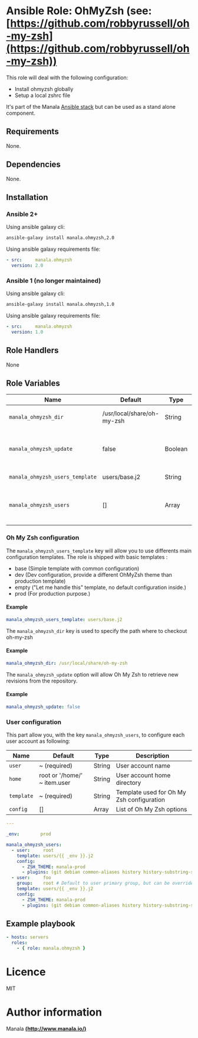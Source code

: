 # Ansible Role: OhMyZsh (see: [https://github.com/robbyrussell/oh-my-zsh](https://github.com/robbyrussell/oh-my-zsh))

This role will deal with the following configuration:
- Install ohmyzsh globally
- Setup a local zshrc file

It's part of the Manala <a href="http://www.manala.io" target="_blank">Ansible stack</a> but can be used as a stand alone component.

## Requirements

None.

## Dependencies

None.

## Installation

### Ansible 2+

Using ansible galaxy cli:

```bash
ansible-galaxy install manala.ohmyzsh,2.0
```

Using ansible galaxy requirements file:

```yaml
- src:     manala.ohmyzsh
  version: 2.0
```

### Ansible 1 (no longer maintained)

Using ansible galaxy cli:

```bash
ansible-galaxy install manala.ohmyzsh,1.0
```

Using ansible galaxy requirements file:

```yaml
- src:     manala.ohmyzsh
  version: 1.0
```

## Role Handlers

None

## Role Variables

| Name                            | Default                    | Type      |Description                                                      |
|-------------------------------- |--------------------------- |---------- |---------------------------------------------------------------- |
| `manala_ohmyzsh_dir`            | /usr/local/share/oh-my-zsh | String    | ohMyZsh installation directory                                  |
| `manala_ohmyzsh_update`         | false                      | Boolean   | Whether or not we should auto retrieve new revision of ohMyZsh  |
| `manala_ohmyzsh_users_template` | users/base.j2              | String    | User config template                                            |
| `manala_ohmyzsh_users`          | []                         | Array     | Collection of users with ohMyZsh custom configurations.         |

### Oh My Zsh configuration

The `manala_ohmyzsh_users_template` key will allow you to use differents main configuration templates. The role is shipped with basic templates :

- base (Simple template with common configuration)
- dev (Dev configuration, provide a different OhMyZsh theme than production template)
- empty ("Let me handle this" template, no default configuration inside.)
- prod (For production purpose.)

#### Example

```yaml
manala_ohmyzsh_users_template: users/base.j2
```

The `manala_ohmyzsh_dir` key is used to specify the path where to checkout oh-my-zsh

#### Example

```yaml
manala_ohmyzsh_dir: /usr/local/share/oh-my-zsh
```

The `manala_ohmyzsh_update` option will allow Oh My Zsh to retrieve new revisions from the repository.

#### Example

```yaml
manala_ohmyzsh_update: false
```

### User configuration

This part allow you, with the key `manala_ohmyzsh_users`, to configure each user account as following:

| Name      | Default                      | Type       | Description                               |
|-----------|----------------------------- |----------- |------------------------------------------ |
| `user`    | ~ (required)                 | String     | User account name                         |
| `home`    | root or '/home/' ~ item.user | String     | User account home directory               |
| `template`| ~ (required)                 | String     | Template used for Oh My Zsh configuration |
| `config`  | []                           | Array      | List of Oh My Zsh options                 |


```yaml
---

_env:        prod

manala_ohmyzsh_users:
  - user:     root
    template: users/{{ _env }}.j2
    config:
      - ZSH_THEME: manala-prod
      - plugins: (git debian common-aliases history history-substring-search)
  - user:     foo
    group:    root # Default to user primary group, but can be overriden
    template: users/{{ _env }}.j2
    config:
      - ZSH_THEME: manala-prod
      - plugins: (git debian common-aliases history history-substring-search)
```

## Example playbook

```yaml
- hosts: servers
  roles:
    - { role: manala.ohmyzsh }
```

# Licence

MIT

# Author information

Manala [**(http://www.manala.io/)**](http://www.manala.io)
